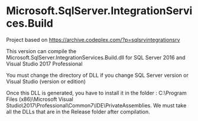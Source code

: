# Microsoft.SqlServer.IntegrationServices.Build
Project based on https://archive.codeplex.com/?p=sqlsrvintegrationsrv​​

This version can compile the Microsoft.SqlServer.IntegrationServices.Build.dll for SQL Server 2016 and Visual Studio 2017 Professional

You must change the directory of DLL if you change SQL Server version or Visual Studio (version or edition)

Once this DLL is generated, you have to install it in the folder : 
C:\Program Files (x86)\Microsoft Visual Studio\2017\Professional\Common7\IDE\PrivateAssemblies​. 
We must take all the DLLs that are in the Release folder after compilation.
